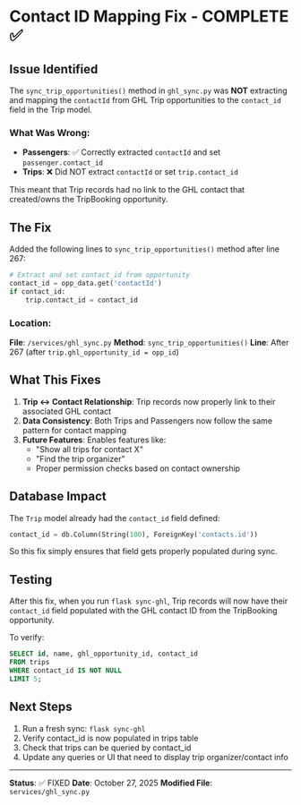 # Contact ID Mapping Fix - COMPLETE ✅

## Issue Identified

The `sync_trip_opportunities()` method in `ghl_sync.py` was **NOT** extracting and mapping the `contactId` from GHL Trip opportunities to the `contact_id` field in the Trip model.

### What Was Wrong:
- **Passengers**: ✅ Correctly extracted `contactId` and set `passenger.contact_id`
- **Trips**: ❌ Did NOT extract `contactId` or set `trip.contact_id`

This meant that Trip records had no link to the GHL contact that created/owns the TripBooking opportunity.

## The Fix

Added the following lines to `sync_trip_opportunities()` method after line 267:

```python
# Extract and set contact_id from opportunity
contact_id = opp_data.get('contactId')
if contact_id:
    trip.contact_id = contact_id
```

### Location:
**File**: `/services/ghl_sync.py`
**Method**: `sync_trip_opportunities()`
**Line**: After 267 (after `trip.ghl_opportunity_id = opp_id`)

## What This Fixes

1. **Trip ↔ Contact Relationship**: Trip records now properly link to their associated GHL contact
2. **Data Consistency**: Both Trips and Passengers now follow the same pattern for contact mapping
3. **Future Features**: Enables features like:
   - "Show all trips for contact X"
   - "Find the trip organizer"
   - Proper permission checks based on contact ownership

## Database Impact

The `Trip` model already had the `contact_id` field defined:
```python
contact_id = db.Column(String(100), ForeignKey('contacts.id'))
```

So this fix simply ensures that field gets properly populated during sync.

## Testing

After this fix, when you run `flask sync-ghl`, Trip records will now have their `contact_id` field populated with the GHL contact ID from the TripBooking opportunity.

To verify:
```sql
SELECT id, name, ghl_opportunity_id, contact_id 
FROM trips 
WHERE contact_id IS NOT NULL 
LIMIT 5;
```

## Next Steps

1. Run a fresh sync: `flask sync-ghl`
2. Verify contact_id is now populated in trips table
3. Check that trips can be queried by contact_id
4. Update any queries or UI that need to display trip organizer/contact info

---

**Status**: ✅ FIXED
**Date**: October 27, 2025
**Modified File**: `services/ghl_sync.py`

